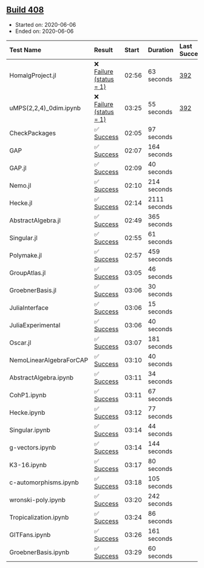 ## [Build 408](https://oscarci.mathematik.uni-kl.de/job/oscar-julia-1.4/408/)

* Started on: 2020-06-06
* Ended on: 2020-06-06

| Test Name    | Result | Start | Duration | Last Success | First Failure |
|:-------------|:-------|:------|:---------|:-------------|:--------------|
| HomalgProject.jl | ❌ [Failure (status = 1)](https://oscarci.mathematik.uni-kl.de/job/oscar-julia-1.4/408/artifact/logs/build-408/HomalgProject.jl.log) | 02:56 | 63 seconds | [392](https://oscarci.mathematik.uni-kl.de/job/oscar-julia-1.4/392/) | [393](https://oscarci.mathematik.uni-kl.de/job/oscar-julia-1.4/393/) |
| uMPS(2,2,4)_0dim.ipynb | ❌ [Failure (status = 1)](https://oscarci.mathematik.uni-kl.de/job/oscar-julia-1.4/408/artifact/logs/build-408/uMPS-2-2-4-_0dim.ipynb.log) | 03:25 | 55 seconds | [392](https://oscarci.mathematik.uni-kl.de/job/oscar-julia-1.4/392/) | [393](https://oscarci.mathematik.uni-kl.de/job/oscar-julia-1.4/393/) |
| CheckPackages | ✅ [Success](https://oscarci.mathematik.uni-kl.de/job/oscar-julia-1.4/408/artifact/logs/build-408/CheckPackages.log) | 02:05 | 97 seconds |  |  |
| GAP | ✅ [Success](https://oscarci.mathematik.uni-kl.de/job/oscar-julia-1.4/408/artifact/logs/build-408/GAP.log) | 02:07 | 164 seconds |  |  |
| GAP.jl | ✅ [Success](https://oscarci.mathematik.uni-kl.de/job/oscar-julia-1.4/408/artifact/logs/build-408/GAP.jl.log) | 02:09 | 40 seconds |  |  |
| Nemo.jl | ✅ [Success](https://oscarci.mathematik.uni-kl.de/job/oscar-julia-1.4/408/artifact/logs/build-408/Nemo.jl.log) | 02:10 | 214 seconds |  |  |
| Hecke.jl | ✅ [Success](https://oscarci.mathematik.uni-kl.de/job/oscar-julia-1.4/408/artifact/logs/build-408/Hecke.jl.log) | 02:14 | 2111 seconds |  |  |
| AbstractAlgebra.jl | ✅ [Success](https://oscarci.mathematik.uni-kl.de/job/oscar-julia-1.4/408/artifact/logs/build-408/AbstractAlgebra.jl.log) | 02:49 | 365 seconds |  |  |
| Singular.jl | ✅ [Success](https://oscarci.mathematik.uni-kl.de/job/oscar-julia-1.4/408/artifact/logs/build-408/Singular.jl.log) | 02:55 | 61 seconds |  |  |
| Polymake.jl | ✅ [Success](https://oscarci.mathematik.uni-kl.de/job/oscar-julia-1.4/408/artifact/logs/build-408/Polymake.jl.log) | 02:57 | 459 seconds |  |  |
| GroupAtlas.jl | ✅ [Success](https://oscarci.mathematik.uni-kl.de/job/oscar-julia-1.4/408/artifact/logs/build-408/GroupAtlas.jl.log) | 03:05 | 46 seconds |  |  |
| GroebnerBasis.jl | ✅ [Success](https://oscarci.mathematik.uni-kl.de/job/oscar-julia-1.4/408/artifact/logs/build-408/GroebnerBasis.jl.log) | 03:06 | 30 seconds |  |  |
| JuliaInterface | ✅ [Success](https://oscarci.mathematik.uni-kl.de/job/oscar-julia-1.4/408/artifact/logs/build-408/JuliaInterface.log) | 03:06 | 15 seconds |  |  |
| JuliaExperimental | ✅ [Success](https://oscarci.mathematik.uni-kl.de/job/oscar-julia-1.4/408/artifact/logs/build-408/JuliaExperimental.log) | 03:06 | 40 seconds |  |  |
| Oscar.jl | ✅ [Success](https://oscarci.mathematik.uni-kl.de/job/oscar-julia-1.4/408/artifact/logs/build-408/Oscar.jl.log) | 03:07 | 181 seconds |  |  |
| NemoLinearAlgebraForCAP | ✅ [Success](https://oscarci.mathematik.uni-kl.de/job/oscar-julia-1.4/408/artifact/logs/build-408/NemoLinearAlgebraForCAP.log) | 03:10 | 40 seconds |  |  |
| AbstractAlgebra.ipynb | ✅ [Success](https://oscarci.mathematik.uni-kl.de/job/oscar-julia-1.4/408/artifact/logs/build-408/AbstractAlgebra.ipynb.log) | 03:11 | 34 seconds |  |  |
| CohP1.ipynb | ✅ [Success](https://oscarci.mathematik.uni-kl.de/job/oscar-julia-1.4/408/artifact/logs/build-408/CohP1.ipynb.log) | 03:11 | 67 seconds |  |  |
| Hecke.ipynb | ✅ [Success](https://oscarci.mathematik.uni-kl.de/job/oscar-julia-1.4/408/artifact/logs/build-408/Hecke.ipynb.log) | 03:12 | 77 seconds |  |  |
| Singular.ipynb | ✅ [Success](https://oscarci.mathematik.uni-kl.de/job/oscar-julia-1.4/408/artifact/logs/build-408/Singular.ipynb.log) | 03:14 | 44 seconds |  |  |
| g-vectors.ipynb | ✅ [Success](https://oscarci.mathematik.uni-kl.de/job/oscar-julia-1.4/408/artifact/logs/build-408/g-vectors.ipynb.log) | 03:14 | 144 seconds |  |  |
| K3-16.ipynb | ✅ [Success](https://oscarci.mathematik.uni-kl.de/job/oscar-julia-1.4/408/artifact/logs/build-408/K3-16.ipynb.log) | 03:17 | 80 seconds |  |  |
| c-automorphisms.ipynb | ✅ [Success](https://oscarci.mathematik.uni-kl.de/job/oscar-julia-1.4/408/artifact/logs/build-408/c-automorphisms.ipynb.log) | 03:18 | 105 seconds |  |  |
| wronski-poly.ipynb | ✅ [Success](https://oscarci.mathematik.uni-kl.de/job/oscar-julia-1.4/408/artifact/logs/build-408/wronski-poly.ipynb.log) | 03:20 | 242 seconds |  |  |
| Tropicalization.ipynb | ✅ [Success](https://oscarci.mathematik.uni-kl.de/job/oscar-julia-1.4/408/artifact/logs/build-408/Tropicalization.ipynb.log) | 03:24 | 86 seconds |  |  |
| GITFans.ipynb | ✅ [Success](https://oscarci.mathematik.uni-kl.de/job/oscar-julia-1.4/408/artifact/logs/build-408/GITFans.ipynb.log) | 03:26 | 161 seconds |  |  |
| GroebnerBasis.ipynb | ✅ [Success](https://oscarci.mathematik.uni-kl.de/job/oscar-julia-1.4/408/artifact/logs/build-408/GroebnerBasis.ipynb.log) | 03:29 | 60 seconds |  |  |
